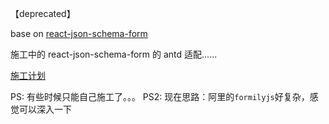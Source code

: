 【deprecated】


base on [react-json-schema-form](https://github.com/mozilla-services/react-jsonschema-form)

施工中的 react-json-schema-form 的 antd 适配......


[施工计划](doc/施工计划.md)



PS: 有些时候只能自己施工了。。。
PS2: 现在思路：阿里的`formilyjs`好复杂，感觉可以深入一下
